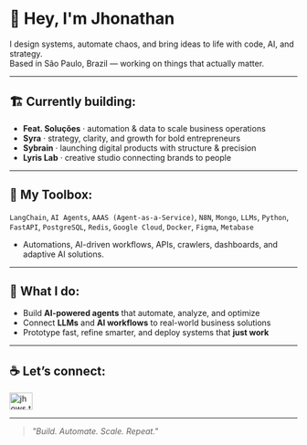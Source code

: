 # 👋 Hey, I'm Jhonathan  

I design systems, automate chaos, and bring ideas to life with code, AI, and strategy.  
Based in São Paulo, Brazil — working on things that actually matter.

---

## 🏗️ Currently building:  
- **Feat. Soluções** · automation & data to scale business operations  
- **Syra** · strategy, clarity, and growth for bold entrepreneurs  
- **Sybrain** · launching digital products with structure & precision  
- **Lyris Lab** · creative studio connecting brands to people  

---

## 🧠 My Toolbox:  
`LangChain`, `AI Agents`, `AAAS (Agent-as-a-Service)`, `N8N`, `Mongo`, `LLMs`, `Python`, `FastAPI`, `PostgreSQL`, `Redis`, `Google Cloud`, `Docker`, `Figma`, `Metabase`  
- Automations, AI-driven workflows, APIs, crawlers, dashboards, and adaptive AI solutions.  

---

## 🚀 What I do:  
- Build **AI-powered agents** that automate, analyze, and optimize  
- Connect **LLMs** and **AI workflows** to real-world business solutions  
- Prototype fast, refine smarter, and deploy systems that **just work**  

---

## ☕ Let’s connect:  
<a href="https://instagram.com/jhows.tech" target="blank"><img align="center" src="https://raw.githubusercontent.com/rahuldkjain/github-profile-readme-generator/master/src/images/icons/Social/instagram.svg" alt="jhows.tech" height="30" width="40" /></a>  

---

> *"Build. Automate. Scale. Repeat."*
